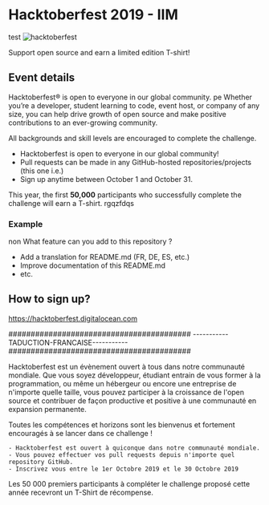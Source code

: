 # Hacktoberfest 2019 - IIM
test
![hacktoberfest](https://user-images.githubusercontent.com/1866496/65622596-4b382480-dfc6-11e9-9abf-29205789fb3f.png)

Support open source and earn a limited edition T-shirt!

## Event details
Hacktoberfest® is open to everyone in our global community. 
pe
Whether you’re a developer, student learning to code, event host, or company of any size, you can help drive growth of open source and make positive contributions to an ever-growing community.

All backgrounds and skill levels are encouraged to complete the challenge.

- Hacktoberfest is open to everyone in our global community!
- Pull requests can be made in any GitHub-hosted repositories/projects (this one i.e.)
- Sign up anytime between October 1 and October 31.

This year, the first **50,000** participants who successfully complete the challenge will earn a T-shirt.
rgqzfdqs
### Example
non
What feature can you add to this repository ?

- Add a translation for README.md (FR, DE, ES, etc.)
- Improve documentation of this README.md
- etc. 

## How to sign up?

https://hacktoberfest.digitalocean.com


#########################################
-----------TADUCTION-FRANCAISE-----------
#########################################

Hacktoberfest est un évènement ouvert à tous dans notre communauté mondiale.
Que vous soyez développeur, étudiant entrain de vous former à la programmation, ou même un hébergeur ou encore une entreprise de n'importe quelle taille, vous pouvez participer à la croissance de l'open source
et contribuer de façon productive et positive à une communauté en expansion permanente.

Toutes les compétences et horizons sont les bienvenus et fortement encouragés à se lancer dans ce challenge !

	- Hacktoberfest est ouvert à quiconque dans notre communauté mondiale.
	- Vous pouvez effectuer vos pull requests depuis n'importe quel repository GitHub.
	- Inscrivez vous entre le 1er Octobre 2019 et le 30 Octobre 2019
	
Les 50 000 premiers participants à compléter le challenge proposé cette année recevront un T-Shirt de récompense.
